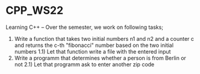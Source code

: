 # CPP_WS22
Learning C++ – Over the semester, we work on following tasks;

1) Write a function that takes two initial numbers n1 and n2 and a counter c and returns the c-th "fibonacci" number based on the two initial numbers
1.1) Let that function write a file with the entered input
2) Write a programm that determines whether a person is from Berlin or not
2.1) Let that programm ask to enter another zip code
